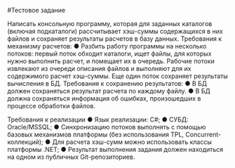 #Тестовое задание

Написать консольную программу, которая для заданных каталогов (включая подкаталоги) рассчитывает хэш-суммы содержащихся в них файлов и сохраняет результаты расчетов в базу данных.
Требования к механизму расчетов:
●	Разбить работу программы на несколько потоков: первый поток обходит каталоги, ищет  файлы, для которых нужно выполнить расчет, и помещает их в очередь. Рабочие потоки извлекают из очереди описания файлов и выполняют для их содержимого расчет хэш-суммы. Еще один поток сохраняет результаты вычисления в БД.
Требования к сохранению результатов:
●	В БД должен сохраняться результат расчета по каждому файлу.
●	В БД должна сохраняться информация об ошибках, произошедших в процессе обработки файлов.
 
Требования к реализации
●	Язык реализации: C#;
●	СУБД: Oracle/MSSQL;
●	Синхронизацию потоков выполнять с помощью базовых механизмов платформы (без использования TPL, Concurrent-коллекций);
●	Для расчета хэш-сумм можно использовать классы платформы .NET;
●	Результат выполнения задания должен находиться на одном из публичных Git-репозиториев.
